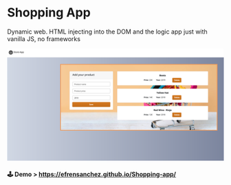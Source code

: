 # Shopping App
Dynamic web.
HTML injecting into the DOM and the logic app just with vanilla JS, no frameworks


![Screenshot](./docs/capture.png)
####  🕹️ Demo > https://efrensanchez.github.io/Shopping-app/



